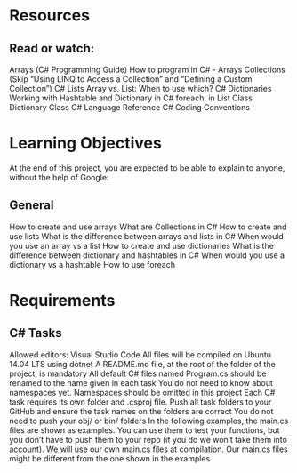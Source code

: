 # Resources
## Read or watch:

Arrays (C# Programming Guide)
How to program in C# - Arrays
Collections (Skip “Using LINQ to Access a Collection” and “Defining a Custom Collection”)
C# Lists
Array vs. List: When to use which?
C# Dictionaries
Working with Hashtable and Dictionary in C#
foreach, in
List Class
Dictionary Class
C# Language Reference
C# Coding Conventions

# Learning Objectives
At the end of this project, you are expected to be able to explain to anyone, without the help of Google:

## General

How to create and use arrays
What are Collections in C#
How to create and use lists
What is the difference between arrays and lists in C#
When would you use an array vs a list
How to create and use dictionaries
What is the difference between dictionary and hashtables in C#
When would you use a dictionary vs a hashtable
How to use foreach

# Requirements
## C# Tasks

Allowed editors: Visual Studio Code
All files will be compiled on Ubuntu 14.04 LTS using dotnet
A README.md file, at the root of the folder of the project, is mandatory
All default C# files named Program.cs should be renamed to the name given in each task
You do not need to know about namespaces yet. Namespaces should be omitted in this project
Each C# task requires its own folder and .csproj file. Push all task folders to your GitHub and ensure the task names on the folders are correct
You do not need to push your obj/ or bin/ folders
In the following examples, the main.cs files are shown as examples. You can use them to test your functions, but you don’t have to push them to your repo (if you do we won’t take them into account). We will use our own main.cs files at compilation. Our main.cs files might be different from the one shown in the examples
